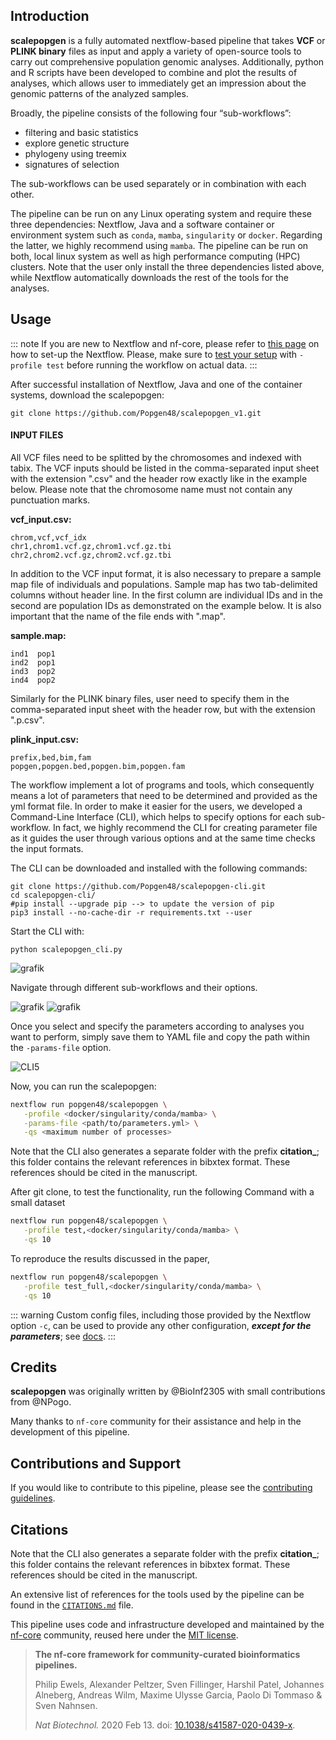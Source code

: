 ## Introduction

**scalepopgen** is a fully automated nextflow-based pipeline that takes **VCF** or **PLINK binary** files as input and apply a variety of open-source tools to carry out comprehensive population genomic analyses. Additionally, python and R scripts have been developed to combine and plot the results of analyses, which allows user to immediately get an impression about the genomic patterns of the analyzed samples. 

<p>Broadly, the pipeline consists of the following four “sub-workflows”:</p>
<ul>
<li>filtering and basic statistics</li>
<li>explore genetic structure</li>
<li>phylogeny using treemix</li>
<li>signatures of selection</li>
</ul>
<p>The sub-workflows can be used separately or in combination with each other.</p>

The pipeline can be run on any Linux operating system and require these three dependencies: Nextflow, Java and a software container or environment system such as `conda`, `mamba`, `singularity` or `docker`. Regarding the latter, we highly recommend using `mamba`. The pipeline can be run on both, local linux system as well as high performance computing (HPC) clusters. Note that the user only install the three dependencies listed above, while Nextflow automatically downloads the rest of the tools for the analyses.

## Usage

::: note
If you are new to Nextflow and nf-core, please refer to [this page](https://nf-co.re/docs/usage/installation) on how to set-up the Nextflow. Please, make sure to [test your setup](https://nf-co.re/docs/usage/introduction#how-to-run-a-pipeline) with `-profile test` before running the workflow on actual data.
:::

After successful installation of Nextflow, Java and one of the container systems, download the scalepopgen:

```
git clone https://github.com/Popgen48/scalepopgen_v1.git
```

#### INPUT FILES

All VCF files need to be splitted by the chromosomes and indexed with tabix. The VCF inputs should be listed in the comma-separated input sheet with the extension ".csv" and the header row exactly like in the example below. Please note that the chromosome name must not contain any punctuation marks.

**vcf_input.csv:**
```
chrom,vcf,vcf_idx
chr1,chrom1.vcf.gz,chrom1.vcf.gz.tbi
chr2,chrom2.vcf.gz,chrom2.vcf.gz.tbi
```
In addition to the VCF input format, it is also necessary to prepare a sample map file of individuals and populations. Sample map has two tab-delimited columns without header line. In the first column are individual IDs and in the second are population IDs as demonstrated on the example below. It is also important that the name of the file ends with ".map".

**sample.map:**
```
ind1  pop1
ind2  pop1
ind3  pop2
ind4  pop2
```

Similarly for the PLINK binary files, user need to specify them in the comma-separated input sheet with the header row, but with the extension ".p.csv".

**plink_input.csv:**
```
prefix,bed,bim,fam
popgen,popgen.bed,popgen.bim,popgen.fam
```


The workflow implement a lot of programs and tools, which consequently means a lot of parameters that need to be determined and provided as the yml format file. In order to make it easier for the users, we developed a Command-Line Interface (CLI), which helps to specify options for each sub-workflow. In fact, we highly recommend the CLI for creating parameter file as it guides the user through various options and at the same time checks the input formats.

The CLI can be downloaded and installed with the following commands:

```
git clone https://github.com/Popgen48/scalepopgen-cli.git
cd scalepopgen-cli/
#pip install --upgrade pip --> to update the version of pip 
pip3 install --no-cache-dir -r requirements.txt --user
```

Start the CLI with:
```
python scalepopgen_cli.py
```
![grafik](https://github.com/Popgen48/scalepopgen_v1/assets/131758840/1e853c26-404d-43d5-b3fb-d7a1c9e879d4)

Navigate through different sub-workflows and their options.

![grafik](https://github.com/Popgen48/scalepopgen_v1/assets/131758840/96936bd8-a3d6-46e9-814a-5119ef0eee4a)
![grafik](https://github.com/Popgen48/scalepopgen_v1/assets/131758840/d980e7bb-cddf-478a-9849-db40dd96c399)


Once you select and specify the parameters according to analyses you want to perform, simply save them to YAML file and copy the path within the `-params-file` option.

![CLI5](https://github.com/Popgen48/scalepopgen_v1/assets/131758840/2ff87f49-7a8d-40f3-b392-51e4c1afa92e)

Now, you can run the scalepopgen:

```bash
nextflow run popgen48/scalepopgen \
   -profile <docker/singularity/conda/mamba> \
   -params-file <path/to/parameters.yml> \
   -qs <maximum number of processes>
```
Note that the CLI also generates a separate folder with the prefix **citation_**; this folder contains the relevant references in bibxtex format. These references should be cited in the manuscript. 

After git clone, to test the functionality, run the following Command with a small dataset

```bash
nextflow run popgen48/scalepopgen \
   -profile test,<docker/singularity/conda/mamba> \
   -qs 10
```

To reproduce the results discussed in the paper, 

```bash
nextflow run popgen48/scalepopgen \
   -profile test_full,<docker/singularity/conda/mamba> \
   -qs 10
```


::: warning
Custom config files, including those provided by the Nextflow option `-c`, can be used to provide any other configuration, _**except for the parameters**_;
see [docs](https://nf-co.re/usage/configuration#custom-configuration-files).
:::

## Credits

**scalepopgen** was originally written by @BioInf2305 with small contributions from @NPogo.

Many thanks to `nf-core` community for their assistance and help in the development of this pipeline.

<!-- TODO nf-core: If applicable, make list of people who have also contributed -->

## Contributions and Support

If you would like to contribute to this pipeline, please see the [contributing guidelines](.github/CONTRIBUTING.md).

## Citations

<!-- TODO nf-core: Add citation for pipeline after first release. Uncomment lines below and update Zenodo doi and badge at the top of this file. -->
<!-- If you use  popgen48/scalepopgen for your analysis, please cite it using the following doi: [10.5281/zenodo.XXXXXX](https://doi.org/10.5281/zenodo.XXXXXX) -->

<!-- TODO nf-core: Add bibliography of tools and data used in your pipeline -->

Note that the CLI also generates a separate folder with the prefix **citation_**; this folder contains the relevant references in bibxtex format. These references should be cited in the manuscript. 

An extensive list of references for the tools used by the pipeline can be found in the [`CITATIONS.md`](CITATIONS.md) file.

This pipeline uses code and infrastructure developed and maintained by the [nf-core](https://nf-co.re) community, reused here under the [MIT license](https://github.com/nf-core/tools/blob/master/LICENSE).

> **The nf-core framework for community-curated bioinformatics pipelines.**
>
> Philip Ewels, Alexander Peltzer, Sven Fillinger, Harshil Patel, Johannes Alneberg, Andreas Wilm, Maxime Ulysse Garcia, Paolo Di Tommaso & Sven Nahnsen.
>
> _Nat Biotechnol._ 2020 Feb 13. doi: [10.1038/s41587-020-0439-x](https://dx.doi.org/10.1038/s41587-020-0439-x).
